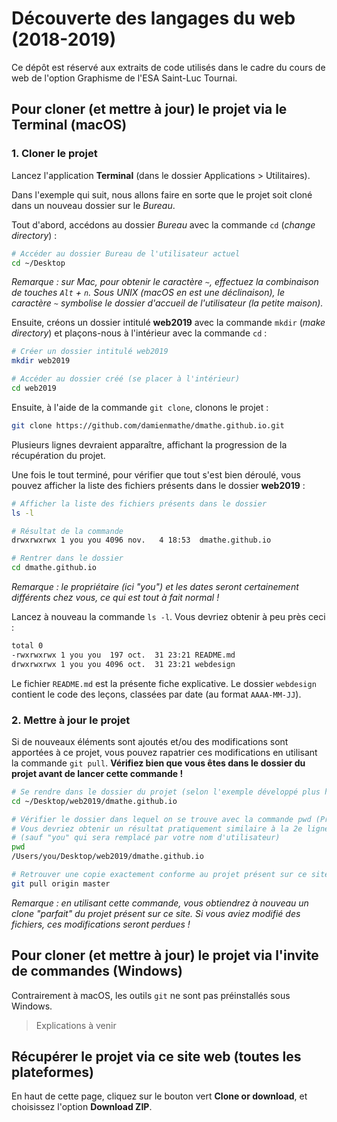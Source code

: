 # Découverte des langages du web (2018-2019)

Ce dépôt est réservé aux extraits de code utilisés dans le cadre du cours de web de l'option Graphisme de l'ESA Saint-Luc Tournai.

## Pour cloner (et mettre à jour) le projet via le Terminal (macOS)

### 1. Cloner le projet

Lancez l'application **Terminal** (dans le dossier Applications > Utilitaires).

Dans l'exemple qui suit, nous allons faire en sorte que le projet soit cloné dans un nouveau dossier sur le *Bureau*.

Tout d'abord, accédons au dossier *Bureau* avec la commande `cd` (*change directory*) :

```bash
# Accéder au dossier Bureau de l'utilisateur actuel
cd ~/Desktop
```

*Remarque : sur Mac, pour obtenir le caractère `~`, effectuez la combinaison de touches `Alt` + `n`. Sous UNIX (macOS en est une déclinaison), le caractère `~` symbolise le dossier d'accueil de l'utilisateur (la petite maison).*

Ensuite, créons un dossier intitulé **web2019** avec la commande `mkdir` (*make directory*) et plaçons-nous à l'intérieur avec la commande `cd` :

```bash
# Créer un dossier intitulé web2019
mkdir web2019

# Accéder au dossier créé (se placer à l'intérieur)
cd web2019
```
 
Ensuite, à l'aide de la commande `git clone`, clonons le projet :

```bash
git clone https://github.com/damienmathe/dmathe.github.io.git
```

Plusieurs lignes devraient apparaître, affichant la progression de la récupération du projet.

Une fois le tout terminé, pour vérifier que tout s'est bien déroulé, vous pouvez afficher la liste des fichiers présents dans le dossier **web2019** :

```bash
# Afficher la liste des fichiers présents dans le dossier
ls -l

# Résultat de la commande
drwxrwxrwx 1 you you 4096 nov.   4 18:53  dmathe.github.io

# Rentrer dans le dossier
cd dmathe.github.io
```

*Remarque : le propriétaire (ici "you") et les dates seront certainement différents chez vous, ce qui est tout à fait normal !*

Lancez à nouveau la commande `ls -l`. Vous devriez obtenir à peu près ceci :

```bash
total 0
-rwxrwxrwx 1 you you  197 oct.  31 23:21 README.md
drwxrwxrwx 1 you you 4096 oct.  31 23:21 webdesign
```

Le fichier `README.md` est la présente fiche explicative. Le dossier `webdesign` contient le code des leçons, classées par date (au format `AAAA-MM-JJ`).

### 2. Mettre à jour le projet

Si de nouveaux éléments sont ajoutés et/ou des modifications sont apportées à ce projet, vous pouvez rapatrier ces modifications en utilisant la commande `git pull`. **Vérifiez bien que vous êtes dans le dossier du projet avant de lancer cette commande !**

```bash
# Se rendre dans le dossier du projet (selon l'exemple développé plus haut)
cd ~/Desktop/web2019/dmathe.github.io

# Vérifier le dossier dans lequel on se trouve avec la commande pwd (Present Working Directory)
# Vous devriez obtenir un résultat pratiquement similaire à la 2e ligne
# (sauf "you" qui sera remplacé par votre nom d'utilisateur)
pwd
/Users/you/Desktop/web2019/dmathe.github.io

# Retrouver une copie exactement conforme au projet présent sur ce site
git pull origin master
```

*Remarque : en utilisant cette commande, vous obtiendrez à nouveau un clone "parfait" du projet présent sur ce site. Si vous aviez modifié des fichiers, ces modifications seront perdues !*

## Pour cloner (et mettre à jour) le projet via l'invite de commandes (Windows)

Contrairement à macOS, les outils `git` ne sont pas préinstallés sous Windows.

> Explications à venir

## Récupérer le projet via ce site web (toutes les plateformes)

En haut de cette page, cliquez sur le bouton vert **Clone or download**, et choisissez l'option **Download ZIP**.
